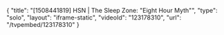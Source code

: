 {
    "title": "[1508441819] HSN | The Sleep Zone: \"Eight Hour Myth\"",
    "type": "solo",
    "layout": "iframe-static",
    "videoId": "123178310",
    "url": "\/tvpembed\/123178310"
}